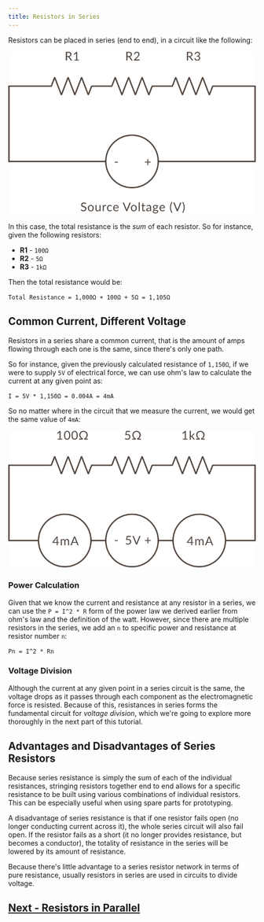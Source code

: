 ```yaml
---
title: Resistors in Series
---
```


Resistors can be placed in series (end to end), in a circuit like the following:

![](../Resistors_in_Series.svg)

In this case, the total resistance is the _sum_ of each resistor. So for instance, given the following resistors:

 * **R1** - `100Ω`
 * **R2** - `5Ω`
 * **R3** - `1kΩ`

Then the total resistance would be:

```
Total Resistance = 1,000Ω + 100Ω + 5Ω = 1,105Ω
```

## Common Current, Different Voltage

Resistors in a series share a common current, that is the amount of amps flowing through each one is the same, since there's only one path. 

So for instance, given the previously calculated resistance of `1,150Ω`, if we were to supply `5V` of electrical force, we can use ohm's law to calculate the current at any given point as:

```
I = 5V * 1,150Ω = 0.004A = 4mA
```

So no matter where in the circuit that we measure the current, we would get the same value of `4mA`:

![](../Common_Current_w_Values.svg)

### Power Calculation

Given that we know the current and resistance at any resistor in a series, we can use the `P = I^2 * R` form of the power law we derived earlier from ohm's law and the definition of the watt. However, since there are multiple resistors in the series, we add an `n` to specific power and resistance at resistor number `n`:

```
Pn = I^2 * Rn
```

### Voltage Division

Although the current at any given point in a series circuit is the same, the voltage drops as it passes through each component as the electromagnetic force is resisted. Because of this, resistances in series forms the fundamental circuit for _voltage division_, which we're going to explore more thoroughly in the next part of this tutorial.


## Advantages and Disadvantages of Series Resistors

Because series resistance is simply the sum of each of the individual resistances, stringing resistors together end to end allows for a specific resistance to be built using various combinations of individual resistors. This can be especially useful when using spare parts for prototyping.

A disadvantage of series resistance is that if one resistor fails open (no longer conducting current across it), the whole series circuit will also fail open. If the resistor fails as a short (it no longer provides resistance, but becomes a conductor), the totality of resistance in the series will be lowered by its amount of resistance.

Because there's little advantage to a series resistor network in terms of pure resistance, usually resistors in series are used in circuits to divide voltage.


## [Next - Resistors in Parallel](../Resistors_in_Parallel)

<br/>